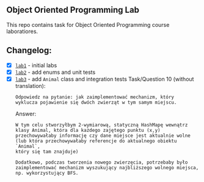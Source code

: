 ## Object Oriented Programming Lab

This repo contains task for Object Oriented Programming course laboratiores.

## Changelog:

 - [x] [`lab1`](https://github.com/xramzesx/oolab/releases/tag/lab1) - initial labs
 - [x] [`lab2`](https://github.com/xramzesx/oolab/releases/tag/lab2) - add enums and unit tests
 - [x] [`lab3`](https://github.com/xramzesx/oolab/releases/tag/lab3) - add `Animal` class and integration tests
	Task/Question 10 (without translation):
	```
	Odpowiedz na pytanie: jak zaimplementować mechanizm, który 
	wyklucza pojawienie się dwóch zwierząt w tym samym miejscu.
	```
	Answer:
	```
	W tym celu stworzyłbym 2-wymiarową, statyczną HashMapę wewnątrz
	klasy Animal, która dla każdego zajętego punktu (x,y) 
	przechowywałaby informację czy dane miejsce	jest aktualnie wolne
	(lub która przechowywałaby referencje do aktualnego obiektu `Animal`,
	który się tam znajduje)

	Dodatkowo, podczas tworzenia nowego zwierzęcia, potrzebaby było
	zaimplementować mechanizm wyszukujący najbliższego wolnego miejsca,
	np. wykorzystujący BFS.
	```